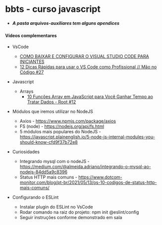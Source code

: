 # bbts - curso javascript

- ##### A pasta arquivos-auxiliares tem alguns apendices

#### Vídeos complementares

- VsCode
  - [COMO BAIXAR E CONFIGURAR O VISUAL STUDIO CODE PARA INICIANTES ](https://www.youtube.com/watch?v=uxln1hT_Ev4)
  - [12 Dicas Rápidas para usar o VS Code como Profissional // Mão no Código #27 ](https://www.youtube.com/watch?v=ODc-55gm_Mc)

- Javascript
  - Arrays
    - [10 Funções Array em JavaScript para Você Ganhar Tempo ao Tratar Dados - Root #12](https://www.youtube.com/watch?v=-f5E5Lhocuo)

- Módulos que iremos utilizar no NodeJS
  - Axios - https://www.npmjs.com/package/axios
  - FS (node) - https://nodejs.org/api/fs.html
  - 5 módulos mais populares do NodeJS - https://javascript.plainenglish.io/5-node-js-internal-modules-you-should-know-cfd9f37b72e8


- Curiosidades
  - Integrando mysql com o nodeJS - https://medium.com/@almeida.adriano/integrando-o-mysql-ao-nodejs-84dd5a9c8396
  - Status HTTP mais comuns - https://www.dotcom-monitor.com/blog/pt-br/2021/05/13/os-10-codigos-de-status-http-mais-comuns/

- Configurando o ESLint
  - Instalar plugin do ESLint no VsCode
  - Rodar comando na raiz do projeto: npm init @eslint/config
  - Seguir instruções conforme demonstrado em sala